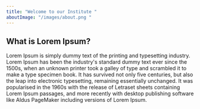 ```yaml
---
title: "Welcome to our Institute "
aboutImage: "/images/about.png "
---
```


## What is Lorem Ipsum?

Lorem Ipsum is simply dummy text of the printing and typesetting industry. Lorem Ipsum has been the industry's
standard dummy text ever since the 1500s, when an unknown printer took a galley of type and scrambled it to
make a type specimen book. It has survived not only five centuries, but also the leap into electronic
typesetting, remaining essentially unchanged. It was popularised in the 1960s with the release of
Letraset sheets containing Lorem Ipsum passages, and more recently with desktop publishing software
like Aldus PageMaker including versions of Lorem Ipsum.
